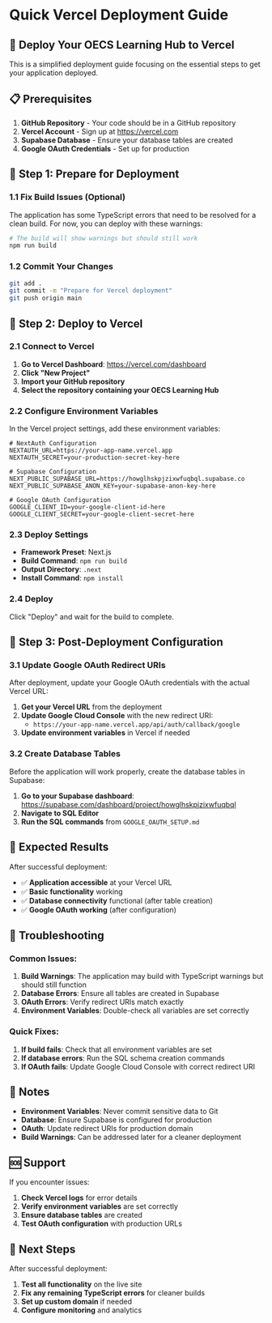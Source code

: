 # Quick Vercel Deployment Guide

## 🚀 Deploy Your OECS Learning Hub to Vercel

This is a simplified deployment guide focusing on the essential steps to get your application deployed.

## 📋 Prerequisites

1. **GitHub Repository** - Your code should be in a GitHub repository
2. **Vercel Account** - Sign up at https://vercel.com
3. **Supabase Database** - Ensure your database tables are created
4. **Google OAuth Credentials** - Set up for production

## 🔧 Step 1: Prepare for Deployment

### 1.1 Fix Build Issues (Optional)

The application has some TypeScript errors that need to be resolved for a clean build. For now, you can deploy with these warnings:

```bash
# The build will show warnings but should still work
npm run build
```

### 1.2 Commit Your Changes

```bash
git add .
git commit -m "Prepare for Vercel deployment"
git push origin main
```

## 🔧 Step 2: Deploy to Vercel

### 2.1 Connect to Vercel

1. **Go to Vercel Dashboard**: https://vercel.com/dashboard
2. **Click "New Project"**
3. **Import your GitHub repository**
4. **Select the repository containing your OECS Learning Hub**

### 2.2 Configure Environment Variables

In the Vercel project settings, add these environment variables:

```env
# NextAuth Configuration
NEXTAUTH_URL=https://your-app-name.vercel.app
NEXTAUTH_SECRET=your-production-secret-key-here

# Supabase Configuration
NEXT_PUBLIC_SUPABASE_URL=https://howglhskpjzixwfuqbql.supabase.co
NEXT_PUBLIC_SUPABASE_ANON_KEY=your-supabase-anon-key-here

# Google OAuth Configuration
GOOGLE_CLIENT_ID=your-google-client-id-here
GOOGLE_CLIENT_SECRET=your-google-client-secret-here
```

### 2.3 Deploy Settings

- **Framework Preset**: Next.js
- **Build Command**: `npm run build`
- **Output Directory**: `.next`
- **Install Command**: `npm install`

### 2.4 Deploy

Click "Deploy" and wait for the build to complete.

## 🔧 Step 3: Post-Deployment Configuration

### 3.1 Update Google OAuth Redirect URIs

After deployment, update your Google OAuth credentials with the actual Vercel URL:

1. **Get your Vercel URL** from the deployment
2. **Update Google Cloud Console** with the new redirect URI:
   - `https://your-app-name.vercel.app/api/auth/callback/google`
3. **Update environment variables** in Vercel if needed

### 3.2 Create Database Tables

Before the application will work properly, create the database tables in Supabase:

1. **Go to your Supabase dashboard**: https://supabase.com/dashboard/project/howglhskpjzixwfuqbql
2. **Navigate to SQL Editor**
3. **Run the SQL commands** from `GOOGLE_OAUTH_SETUP.md`

## 🎯 Expected Results

After successful deployment:

- ✅ **Application accessible** at your Vercel URL
- ✅ **Basic functionality** working
- ✅ **Database connectivity** functional (after table creation)
- ✅ **Google OAuth working** (after configuration)

## 🚨 Troubleshooting

### Common Issues:

1. **Build Warnings**: The application may build with TypeScript warnings but should still function
2. **Database Errors**: Ensure all tables are created in Supabase
3. **OAuth Errors**: Verify redirect URIs match exactly
4. **Environment Variables**: Double-check all variables are set correctly

### Quick Fixes:

1. **If build fails**: Check that all environment variables are set
2. **If database errors**: Run the SQL schema creation commands
3. **If OAuth fails**: Update Google Cloud Console with correct redirect URI

## 📝 Notes

- **Environment Variables**: Never commit sensitive data to Git
- **Database**: Ensure Supabase is configured for production
- **OAuth**: Update redirect URIs for production domain
- **Build Warnings**: Can be addressed later for a cleaner deployment

## 🆘 Support

If you encounter issues:

1. **Check Vercel logs** for error details
2. **Verify environment variables** are set correctly
3. **Ensure database tables** are created
4. **Test OAuth configuration** with production URLs

## 🎯 Next Steps

After successful deployment:

1. **Test all functionality** on the live site
2. **Fix any remaining TypeScript errors** for cleaner builds
3. **Set up custom domain** if needed
4. **Configure monitoring** and analytics 
